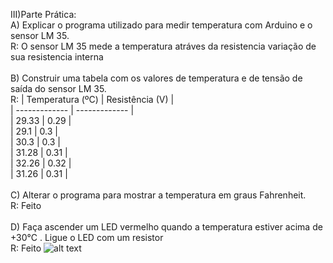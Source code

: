 III)Parte Prática:<br />
A) Explicar o programa utilizado para medir temperatura com Arduino e o sensor LM 35.<br />
R: O sensor LM 35 mede a temperatura atráves da resistencia variação de sua resistencia interna<br />
<br />
B) Construir uma tabela com os valores de temperatura e de tensão de saída do sensor LM 35.<br />
R: | Temperatura (ºC)  | Resistência (V) |<br />
   | -------------     | -------------   |<br />
   | 29.33             | 0.29            |<br />
   | 29.1              | 0.3             |<br />
   | 30.3              | 0.3             |<br />
   | 31.28             | 0.31            |<br />
   | 32.26             | 0.32            |<br />
   | 31.26             | 0.31            |<br />
   <br />
C) Alterar o programa para mostrar a temperatura em graus Fahrenheit.<br />
R: Feito <br />
<br />
D) Faça ascender um LED vermelho quando a temperatura estiver acima de +30°C . Ligue o LED com um resistor<br />
R: Feito
![alt text](blob:https://web.whatsapp.com/200911e4-11fd-459e-9a53-e8c76592f23d)
